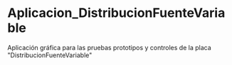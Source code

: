 # Aplicacion_DistribucionFuenteVariable
Aplicación gráfica para las pruebas prototipos y controles de la placa "DistribucionFuenteVariable"
